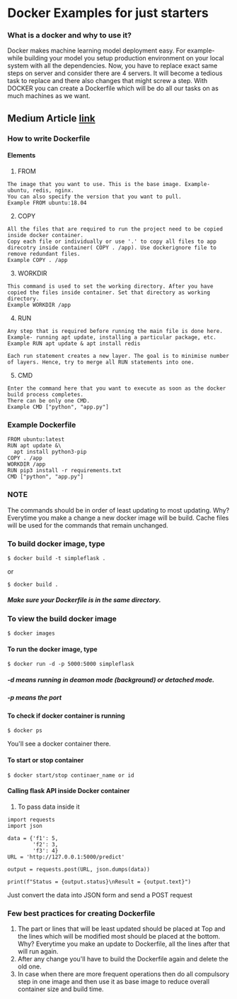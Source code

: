 # Docker Examples for just starters

### What is a docker and why to use it?
Docker makes machine learning model deployment easy. For example- while building your model you setup production environment on your local system with all the dependencies. Now, you have to replace exact same steps on server and consider there are 4 servers. It will become a tedious task to replace and there also changes that might screw a step. With DOCKER you can create a Dockerfile which will be do all our tasks on as much machines as we want.

## Medium Article [link](https://towardsdatascience.com/docker-made-easy-for-data-scientists-b32efbc23165)

### How to write Dockerfile
#### Elements
1. FROM
```
The image that you want to use. This is the base image. Example- ubuntu, redis, nginx.
You can also specify the version that you want to pull.
Example FROM ubuntu:18.04
```
2. COPY
```
All the files that are required to run the project need to be copied inside docker container.
Copy each file or individually or use '.' to copy all files to app direcotry inside container( COPY . /app). Use dockerignore file to remove redundant files.
Example COPY . /app
```
3. WORKDIR
```
This command is used to set the working directory. After you have copied the files inside container. Set that directory as working directory.
Example WORKDIR /app
```
4. RUN
```
Any step that is required before running the main file is done here. Example- running apt update, installing a particular package, etc.
Example RUN apt update & apt install redis

```
```
Each run statement creates a new layer. The goal is to minimise number of layers. Hence, try to merge all RUN statements into one.
```
5. CMD
```
Enter the command here that you want to execute as soon as the docker build process completes.
There can be only one CMD.
Example CMD ["python", "app.py"]
```
### Example Dockerfile
```
FROM ubuntu:latest
RUN apt update &\
  apt install python3-pip
COPY . /app
WORKDIR /app
RUN pip3 install -r requirements.txt
CMD ["python", "app.py"]
```

### NOTE
The commands should be in order of least updating to most updating. Why? Everytime you make a change a new docker image will be build.
Cache files will be used for the commands that remain unchanged.

### To build docker image, type
```
$ docker build -t simpleflask .
```
or
```
$ docker build .
```
##### Make sure your Dockerfile is in the same directory.

### To view the build docker image
```
$ docker images
```

#### To run the docker image, type
```
$ docker run -d -p 5000:5000 simpleflask
```
##### -d means running in deamon mode (background) or detached mode.
##### -p means the port

#### To check if docker container is running
```
$ docker ps
```
You'll see a docker container there.

#### To start or stop container
```
$ docker start/stop continaer_name or id
```

#### Calling flask API inside Docker container
1. To pass data inside it
```
import requests
import json

data = {'f1': 5,
        'f2': 3,
        'f3': 4}
URL = 'http://127.0.0.1:5000/predict'

output = requests.post(URL, json.dumps(data))

print(f"Status = {output.status}\nResult = {output.text}")
```
Just convert the data into JSON form and send a POST request

### Few best practices for creating Dockerfile
1. The part or lines that will be least updated should be placed at Top and the lines which will be modified most should be placed at the bottom. Why? Everytime you make an update to Dockerfile, all the lines after that will run again.
2. After any change you'll have to build the Dockerfile again and delete the old one.
3. In case when there are more frequent operations then do all compulsory step in one image and then use it as base image to reduce overall container size and build time.
